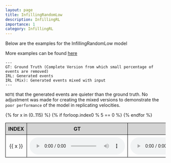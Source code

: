 ```yaml
---
layout: page
title: InfillingRandomLow
description: InfillingRL
importance: 1
category: InfillingRL
---
```


Below are the examples for the InfillingRandomLow model

More examples can be found [here](https://anonusergit.github.io/assets/wav/)


    ---
    GT: Ground Truth (Complete Version from which small percentage of events are removed)
    IRL: Generated events
    IRL (Mix): Generated events mixed with input
    ---


`NOTE` that the generated events are quieter than the ground truth. No adjustment was made for creating the mixed versions to demonstrate the `poor performance` of the model in replicating velocities. 



<style>
table {
  border-collapse: collapse;
  width: 100%;
}

th, td {
  border: 1px solid black;
  padding: 8px;
  text-align: center;
}

th {
  background-color: lightgray;
}
</style>

<table>
  <thead>
    <tr>
      <th>INDEX</th>
      <th>GT</th>
      <th>IKS</th>
      <th>IKS (Mix)</th>
    </tr>
  </thead>
  <tbody>
    {% for x in (0..115) %}
	{% if forloop.index0 % 5 == 0 %}
      <tr>
      <td>{{ x }}</td>
      <td><audio controls><source src="{{ site.baseurl }}/assets/wav/InfillingRandomLow/{{ x }}_A_target.wav"></audio></td>
      <td><audio controls><source src="{{ site.baseurl }}/assets/wav/InfillingRandomLow/{{ x }}_B_ks_prd.wav"></audio></td>
      <td><audio controls><source src="{{ site.baseurl }}/assets/wav/InfillingRandomLow/{{ x }}_C_ks_mix.wav"></audio></td>
    </tr>
    {% endfor %}
  </tbody>
</table>







